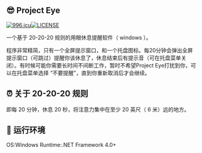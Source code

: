 ## 😎 Project Eye

[![996.icu](https://img.shields.io/badge/link-996.icu-red.svg)](https://996.icu)[![LICENSE](https://img.shields.io/badge/license-Anti%20996-blue.svg)](https://github.com/996icu/996.ICU/blob/master/LICENSE)

一个基于 20-20-20 规则的用眼休息提醒软件（ windows ）。

程序非常精简，只有一个全屏提示窗口，和一个托盘图标。每20分钟会弹出全屏提示窗口（可跳过）提醒你该休息了，休息结束后有提示音（可在托盘菜单关闭）。有时候可能你需要长时间不间断工作，暂时不希望Project Eye打扰到你，可以在托盘菜单选择 “不要提醒”，直到你重新取消后才会继续。

## ⏰ 关于 20-20-20 规则

即每 20 分钟，休息 20 秒，将注意力集中在至少 20 英尺（ 6 米）远的地方。

## 👏 运行环境

OS:Windows
Runtime:.NET Framework 4.0+